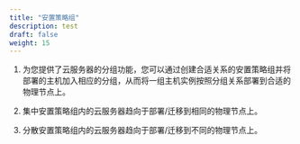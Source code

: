 ```yaml
---
title: "安置策略组"
description: test
draft: false
weight: 15
---
```


1. 为您提供了云服务器的分组功能，您可以通过创建合适关系的安置策略组并将部署的主机加入相应的分组，从而将一组主机实例按照分组关系部署到合适的物理节点上。

2. 集中安置策略组内的云服务器趋向于部署/迁移到相同的物理节点上。

3. 分散安置策略组内的云服务器趋向于部署/迁移到不同的物理节点上。

















